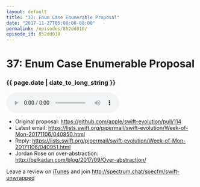 ```yaml
---
layout: default
title: "37: Enum Case Enumerable Proposal"
date: "2017-11-27T05:00:00-08:00"
permalink: /episodes/852dd010/
episode_id: 852dd010
---
```


# 37: Enum Case Enumerable Proposal

### {{ page.date | date_to_long_string }}

<audio controls><source src="/audio/852dd010.mp3" type="audio/mpeg"></audio>
<br/>
* Original proposal: https://github.com/apple/swift-evolution/pull/114
* Latest email: https://lists.swift.org/pipermail/swift-evolution/Week-of-Mon-20171106/040950.html
* Reply: https://lists.swift.org/pipermail/swift-evolution/Week-of-Mon-20171106/040951.html
* Jordan Rose on over-abstraction: http://belkadan.com/blog/2017/09/Over-abstraction/

Leave a review on [iTunes](https://itunes.apple.com/us/podcast/swift-unwrapped/id1209817203?mt=2) and join http://spectrum.chat/specfm/swift-unwrapped
